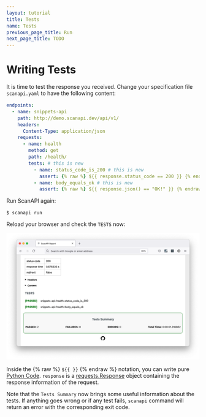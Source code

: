 ```yaml
---
layout: tutorial
title: Tests
name: Tests
previous_page_title: Run
next_page_title: TODO
---
```


# Writing Tests

It is time to test the response you received. Change your specification file `scanapi.yaml` to have
the following content:

```yaml
endpoints:
  - name: snippets-api
    path: http://demo.scanapi.dev/api/v1/
    headers:
      Content-Type: application/json
    requests:
      - name: health
        method: get
        path: /health/
        tests: # this is new
          - name: status_code_is_200 # this is new
            assert: {% raw %} ${{ response.status_code == 200 }} {% endraw %} # this is new
          - name: body_equals_ok # this is new
            assert: {% raw %} ${{ response.json() == "OK!" }} {% endraw %} # this is new
```

Run ScanAPI again:

```shell
$ scanapi run
```

Reload your browser and check the `TESTS` now:

<p align="center">
  <img
    src="/assets/images/tutorial/page4/report-tests.png"
    width="900"
    alt="Test details"
  >
</p>

Inside the {% raw %} `${{ }}` {% endraw %} notation, you can write pure [Python Code][python-code].
`response` is a [requests.Response][requests-response] object containing the response information
of the request.

Note that the `Tests Summary` now brings some useful information about the tests. If anything goes
wrong or if any test fails, `scanapi` command will return an error with the corresponding exit code.

[python-code]: http://127.0.0.1:4000/docs_v1/specification/python_code.html
[requests-response]: https://docs.python-requests.org/en/latest/api/#requests.Response
